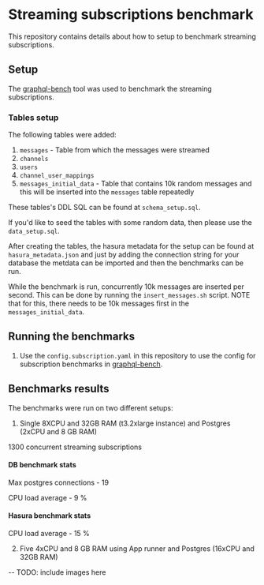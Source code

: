 # Streaming subscriptions benchmark

This repository contains details about how to setup to benchmark streaming subscriptions.

## Setup

The [graphql-bench](https://github.com/hasura/graphql-bench) tool
was used to benchmark the streaming subscriptions.

### Tables setup

The following tables were added:

1. `messages` - Table from which the messages were streamed
2. `channels`
3. `users`
4. `channel_user_mappings`
5. `messages_initial_data` - Table that contains 10k random messages and this will be inserted into the `messages` table repeatedly

These tables's DDL SQL can be found at `schema_setup.sql`.

If you'd like to seed the tables with some random data, then please use the `data_setup.sql`.

After creating the tables, the hasura metadata for the setup can be found at
`hasura_metadata.json` and just by adding the connection string for your database
the metdata can be imported and then the benchmarks can be run.

While the benchmark is run, concurrently 10k messages are inserted per second.
This can be done by running the `insert_messages.sh` script. NOTE that for this,
there needs to be 10k messages first in the `messages_initial_data`.

## Running the benchmarks

1. Use the `config.subscription.yaml` in this repository to use the config for subscription benchmarks in [graphql-bench](https://github.com/hasura/graphql-bench).

## Benchmarks results

The benchmarks were run on two different setups:

1. Single 8XCPU and 32GB RAM (t3.2xlarge instance) and Postgres (2xCPU and 8 GB RAM)

1300 concurrent streaming subscriptions

#### DB benchmark stats

Max postgres connections - 19

CPU load average  - 9 %

#### Hasura benchmark stats

CPU load average - 15 %

2. Five 4xCPU and 8 GB RAM using App runner and Postgres (16xCPU and 32GB RAM)

-- TODO: include images here
